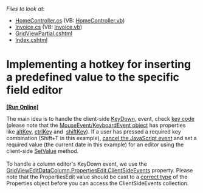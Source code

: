 <!-- default file list -->
*Files to look at*:

* [HomeController.cs](./CS/Controllers/HomeController.cs) (VB: [HomeController.vb](./VB/Controllers/HomeController.vb))
* [Invoice.cs](./CS/Models/Invoice.cs) (VB: [Invoice.vb](./VB/Models/Invoice.vb))
* [GridViewPartial.cshtml](./CS/Views/Home/GridViewPartial.cshtml)
* [Index.cshtml](./CS/Views/Home/Index.cshtml)
<!-- default file list end -->
# Implementing a hotkey for inserting a predefined value to the specific field editor
<!-- run online -->
**[[Run Online]](https://codecentral.devexpress.com/t329574/)**
<!-- run online end -->


The main idea is to handle the client-side <a href="https://documentation.devexpress.com/AspNet/DevExpressWebASPxEditorsScriptsASPxClientTextEdit_KeyDowntopic.aspx">KeyDown,</a> event, check <a href="http://www.cambiaresearch.com/articles/15/javascript-char-codes-key-codes">key code</a> (please note that the <a href="http://www.w3schools.com/jsref/dom_obj_event.asp">MouseEvent/KeyboardEvent object</a> has properties like <a href="http://www.w3schools.com/jsref/event_altkey.asp">altKey,</a> <a href="http://www.w3schools.com/jsref/event_ctrlkey.asp">ctrlKey</a> and  <a href="http://www.w3schools.com/jsref/event_shiftkey.asp">shiftKey</a>). If a user has pressed a required key combination (Shift+T in this example), <a href="https://documentation.devexpress.com/#AspNet/DevExpressWebASPxClassesScriptsASPxClientUtils_PreventEventAndBubbletopic">cancel the JavaScript event</a> and set a required value (the current date in this example) for an editor using the client-side <a href="https://documentation.devexpress.com/AspNet/DevExpressWebASPxEditorsScriptsASPxClientEditBase_SetValuetopic.aspx">SetValue</a> method.<br><br>To handle a column editor's KeyDown event, we use the <a href="https://documentation.devexpress.com/#AspNet/DevExpressWebASPxGridViewGridViewEditDataColumn_PropertiesEdittopic">GridViewEditDataColumn.PropertiesEdit.</a><a href="https://documentation.devexpress.com/#AspNet/DevExpressWebASPxEditorsTextBoxProperties_ClientSideEventstopic">ClientSideEvents</a> property. Please note that the PropertiesEdit value should be cast to a <a href="https://documentation.devexpress.com/#AspNet/clsDevExpressWebASPxEditorsEditPropertiesBasetopic">correct type</a> of the Properties object before you can access the ClientSideEvents collection.

<br/>


